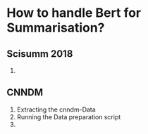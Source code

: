 # How to handle Bert for Summarisation?

## Scisumm 2018
1. 

## CNNDM
1. Extracting the cnndm-Data
2. Running the Data preparation script
3. 
